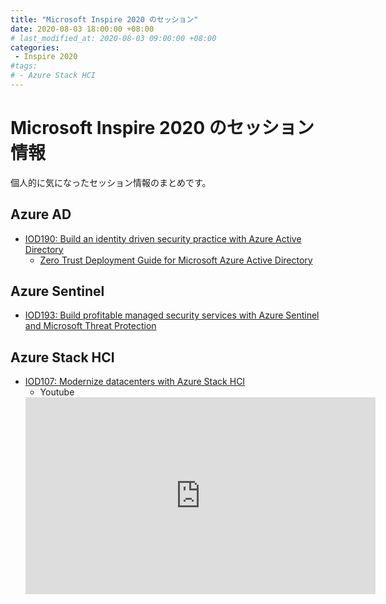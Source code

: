 ```yaml
---
title: "Microsoft Inspire 2020 のセッション"
date: 2020-08-03 18:00:00 +08:00
# last_modified_at: 2020-08-03 09:00:00 +08:00
categories: 
 - Inspire 2020
#tags: 
# - Azure Stack HCI
---
```


# Microsoft Inspire 2020 のセッション情報
個人的に気になったセッション情報のまとめです。

## Azure AD
+ [IOD190: Build an identity driven security practice with Azure Active Directory](https://myinspire.microsoft.com/sessions/1bc5b5f4-bb89-4747-a3ed-3fe3666e5fb1?source=sessions)
    + [Zero Trust Deployment Guide for Microsoft Azure Active Directory](https://www.microsoft.com/security/blog/2020/04/30/zero-trust-deployment-guide-azure-active-directory/)

## Azure Sentinel
+ [IOD193: Build profitable managed security services with Azure Sentinel and Microsoft Threat Protection](https://myinspire.microsoft.com/sessions/61155a23-1489-4fca-a2e4-1a20c0cda8b7?source=sessions)

## Azure Stack HCI
+ [IOD107: Modernize datacenters with Azure Stack HCI](https://myinspire.microsoft.com/sessions/4a50e354-b3a8-4d54-9d2a-9dc723ac1030?source=sessions)
    + Youtube
    <iframe width="560" height="315" src="https://www.youtube.com/embed/FC_uo6zv5Fs" frameborder="0" allow="accelerometer; autoplay; encrypted-media; gyroscope; picture-in-picture" allowfullscreen></iframe>




